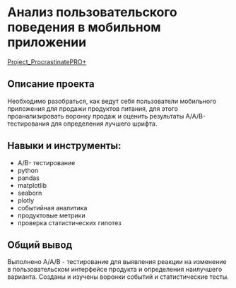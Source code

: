 # Анализ пользовательского поведения в мобильном приложении

[Project_ProcrastinatePRO+](https://github.com/SofiaLipskaia/Portfolio/blob/main/%D0%90%D0%BD%D0%B0%D0%BB%D0%B8%D0%B7%20%D1%83%D0%B1%D1%8B%D1%82%D0%BA%D0%BE%D0%B2%20%D0%BF%D1%80%D0%B8%D0%BB%D0%BE%D0%B6%D0%B5%D0%BD%D0%B8%D1%8F%20ProcrastinatePRO%2B/Project_ProcrastinatePRO%2B.ipynb)

## Описание проекта
Необходимо разобраться, как ведут себя пользователи мобильного приложения для продажи продуктов питания, для этого проанализировать воронку продаж и оценить результаты A/A/B-тестирования для определения лучшего шрифта.

## Навыки и инструменты:
* A/B- тестирование
* python
* pandas
* matplotlib
* seaborn
* plotly
* событийная аналитика
* продуктовые метрики
* проверка статистических гипотез

## Общий вывод
Выполнено A/A/B - тестирование для выявления реакции на изменение в пользовательском интерфейсе продукта и определения наилучшего варианта. Созданы и изучены воронки событий и статистические тесты.
